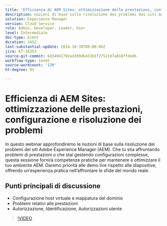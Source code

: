 ```yaml
---
title: 'Efficienza di AEM Sites: ottimizzazione delle prestazioni, configurazione e risoluzione dei problemi'
description: nozioni di base sulla risoluzione dei problemi dei siti Adobe Experience Manager (AEM). Che tu stia affrontando problemi di prestazioni o che stai gestendo configurazioni complesse, questa sessione fornirà competenze pratiche per mantenere e ottimizzare il tuo ambiente AEM. Daremo priorità alle demo live rispetto alle diapositive, offrendo un’esperienza pratica nell’affrontare le sfide del mondo reale​.Punti principali di discussione:- Configurazione host virtuale e mappatura dominio- Problemi di prestazioni- Autorizzazione, identificazione, autorizzazioni utente
solution: Experience Manager
version: Cloud Service
role: Admin, Developer, Leader, User
level: Intermediate
doc-type: Event
duration: 3452
last-substantial-update: 2024-10-30T00:00:00Z
jira: KT-16353
source-git-commit: 6d34941792ad369db453b5f27521d7a818ffdedb
workflow-type: tm+mt
source-wordcount: '139'
ht-degree: 0%

---
```



# Efficienza di AEM Sites: ottimizzazione delle prestazioni, configurazione e risoluzione dei problemi

In questo webinar approfondiremo le nozioni di base sulla risoluzione dei problemi dei siti Adobe Experience Manager (AEM). Che tu stia affrontando problemi di prestazioni o che stai gestendo configurazioni complesse, questa sessione fornirà competenze pratiche per mantenere e ottimizzare il tuo ambiente AEM. Daremo priorità alle demo live rispetto alle diapositive, offrendo un’esperienza pratica nell’affrontare le sfide del mondo reale&#x200B;.


## Punti principali di discussione

* Configurazione host virtuale e mappatura del dominio
* Problemi relativi alle prestazioni
* Autorizzazione, Identificazione, Autorizzazioni utente

>[!VIDEO](https://video.tv.adobe.com/v/3435114/?learn=on)
